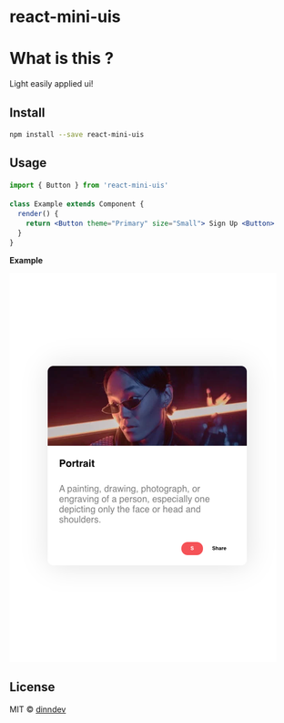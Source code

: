 # react-mini-uis

# What is this ?

Light easily applied ui!

## Install

```bash
npm install --save react-mini-uis
```

## Usage

```jsx
import { Button } from 'react-mini-uis'

class Example extends Component {
  render() {
    return <Button theme="Primary" size="Small"> Sign Up <Button>
  }
}
```

**Example**

![Card Representation](/src/Sample_media/Sample.png)

## License

MIT © [dinndev](https://github.com/dinndev)
